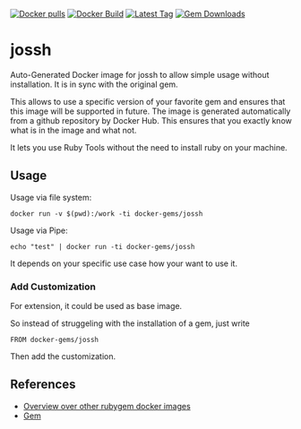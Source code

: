[![Docker pulls](https://img.shields.io/docker/pulls/rubygem/jossh.svg)](https://hub.docker.com/r/rubygem/jossh/)
[![Docker Build](https://img.shields.io/docker/automated/rubygem/jossh.svg)](https://hub.docker.com/r/rubygem/jossh/)
[![Latest Tag](https://img.shields.io/github/tag/docker-rubygem/jossh.svg)](https://hub.docker.com/r/rubygem/jossh/)
[![Gem Downloads](https://img.shields.io/gem/dt/jossh.svg)](https://rubygems.org/gems/jossh/)
# jossh

Auto-Generated Docker image for jossh to allow simple usage without installation.
It is in sync with the original gem.

This allows to use a specific version of your favorite gem and ensures that this image will be supported in future.
The image is generated automatically from a github repository by Docker Hub.
This ensures that you exactly know what is in the image and what not.

It lets you use Ruby Tools without the need to install ruby on your machine.

## Usage

Usage via file system:

`docker run -v $(pwd):/work -ti docker-gems/jossh`

Usage via Pipe:

`echo "test" | docker run -ti docker-gems/jossh`

It depends on your specific use case how your want to use it.

### Add Customization

For extension, it could be used as base image.

So instead of struggeling with the installation of a gem, just write

`FROM docker-gems/jossh`

Then add the customization.

## References

 - [Overview over other rubygem docker images](https://github.com/thinkbot/docker-rubygem)
 - [Gem](https://rubygems.org/gems/jossh/)
